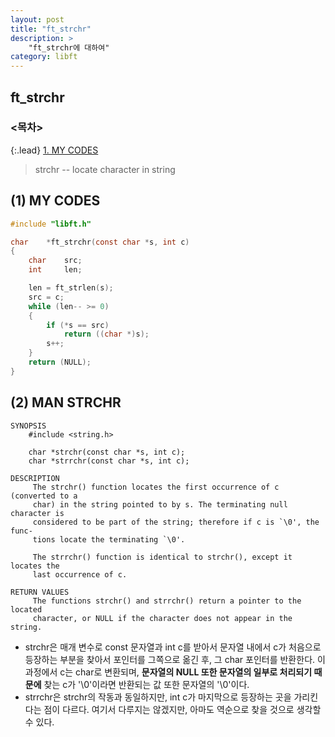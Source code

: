 ```yaml
---
layout: post
title: "ft_strchr"
description: >
    "ft_strchr에 대하여"
category: libft
---
```

## ft_strchr

### <목차>
{:.lead}
[1. MY CODES](#1-my-codes)

> strchr -- locate character in string

## (1) MY CODES
~~~c
#include "libft.h"

char	*ft_strchr(const char *s, int c)
{
	char	src;
	int		len;

	len = ft_strlen(s);
	src = c;
	while (len-- >= 0)
	{
		if (*s == src)
			return ((char *)s);
		s++;
	}
	return (NULL);
}
~~~

## (2) MAN STRCHR
~~~plain
SYNOPSIS
	#include <string.h>

	char *strchr(const char *s, int c);
	char *strrchr(const char *s, int c);

DESCRIPTION
     The strchr() function locates the first occurrence of c (converted to a
     char) in the string pointed to by s. The terminating null character is
     considered to be part of the string; therefore if c is `\0', the func-
     tions locate the terminating `\0'.

     The strrchr() function is identical to strchr(), except it locates the
     last occurrence of c.

RETURN VALUES
     The functions strchr() and strrchr() return a pointer to the located
     character, or NULL if the character does not appear in the string.
~~~
- strchr은 매개 변수로 const 문자열과 int c를 받아서 문자열 내에서 c가 처음으로 등장하는 부분을 찾아서 포인터를 그쪽으로 옮긴 후, 그 char 포인터를 반환한다. 이 과정에서 c는 char로 변환되며, **문자열의 NULL 또한 문자열의 일부로 처리되기 때문에** 찾는 c가 '\0'이라면 반환되는 값 또한 문자열의 '\0'이다.
- strrchr은 strchr의 작동과 동일하지만, int c가 마지막으로 등장하는 곳을 가리킨다는 점이 다르다. 여기서 다루지는 않겠지만, 아마도 역순으로 찾을 것으로 생각할 수 있다.